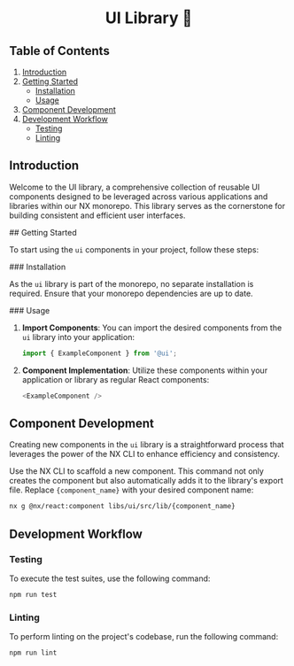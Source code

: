 <h1 align="center">UI Library 🎨</h1>

## Table of Contents

1. [Introduction](#introduction)
2. [Getting Started](#getting-started)
   - [Installation](#installation)
   - [Usage](#usage)
3. [Component Development](#component-development)
4. [Development Workflow](#development-workflow)
   - [Testing](#testing)
   - [Linting](#linting)

## Introduction

Welcome to the UI library, a comprehensive collection of reusable UI components designed to be leveraged across various applications and libraries within our NX monorepo. This library serves as the cornerstone for building consistent and efficient user interfaces.

## Getting Started

To start using the `ui` components in your project, follow these steps:

### Installation

As the `ui` library is part of the monorepo, no separate installation is required. Ensure that your monorepo dependencies are up to date.

### Usage

1. **Import Components**: You can import the desired components from the `ui` library into your application:
   ```javascript
   import { ExampleComponent } from '@ui';
   ```
2. **Component Implementation**: Utilize these components within your application or library as regular React components:
   ```javascript
   <ExampleComponent />
   ```

## Component Development

Creating new components in the `ui` library is a straightforward process that leverages the power of the NX CLI to enhance efficiency and consistency.

Use the NX CLI to scaffold a new component. This command not only creates the component but also automatically adds it to the library's export file. Replace `{component_name}` with your desired component name:

```bash
nx g @nx/react:component libs/ui/src/lib/{component_name}
```

## Development Workflow

### Testing

To execute the test suites, use the following command:

```bash
npm run test
```

### Linting

To perform linting on the project's codebase, run the following command:

```bash
npm run lint
```
